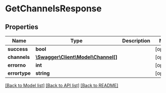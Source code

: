 # GetChannelsResponse

## Properties
Name | Type | Description | Notes
------------ | ------------- | ------------- | -------------
**success** | **bool** |  | [optional] 
**channels** | [**\Swagger\Client\Model\Channel[]**](Channel.md) |  | [optional] 
**errorno** | **int** |  | [optional] 
**errortype** | **string** |  | [optional] 

[[Back to Model list]](../README.md#documentation-for-models) [[Back to API list]](../README.md#documentation-for-api-endpoints) [[Back to README]](../README.md)


